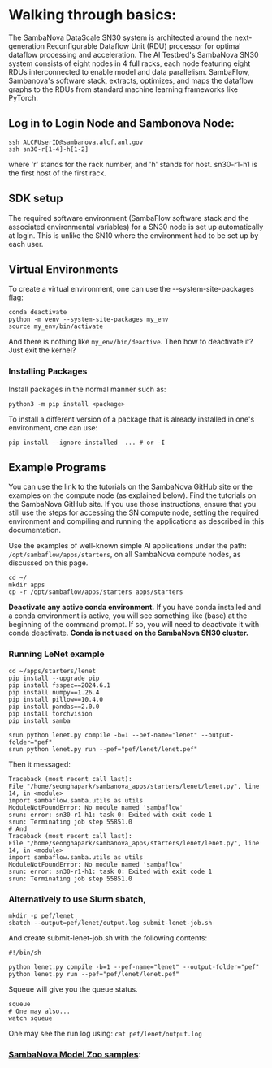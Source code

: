 # Walking through basics:

The SambaNova DataScale SN30 system is architected around the next-generation Reconfigurable Dataflow Unit (RDU) processor for optimal dataflow processing and acceleration. The AI Testbed's SambaNova SN30 system consists of eight nodes in 4 full racks, each node featuring eight RDUs interconnected to enable model and data parallelism. SambaFlow, Sambanova's software stack, extracts, optimizes, and maps the dataflow graphs to the RDUs from standard machine learning frameworks like PyTorch.

## Log in to Login Node and Sambonova Node:
```
ssh ALCFUserID@sambanova.alcf.anl.gov
ssh sn30-r[1-4]-h[1-2]
```
where 'r' stands for the rack number, and 'h' stands for host. sn30-r1-h1 is the first host of the first rack.

## SDK setup
The required software environment (SambaFlow software stack and the associated environmental variables) for a SN30 node is set up automatically at login.
This is unlike the SN10 where the environment had to be set up by each user.


## Virtual Environments
To create a virtual environment, one can use the --system-site-packages flag:
```
conda deactivate
python -m venv --system-site-packages my_env
source my_env/bin/activate
```
And there is nothing like `my_env/bin/deactive`. Then how to deactivate it? Just exit the kernel?

### Installing Packages
Install packages in the normal manner such as:
```
python3 -m pip install <package>
```
To install a different version of a package that is already installed in one's environment, one can use:
```
pip install --ignore-installed  ... # or -I
```


## Example Programs
You can use the link to the tutorials on the SambaNova GitHub site or the examples on the compute node (as explained below).
Find the tutorials on the SambaNova GitHub site. If you use those instructions, ensure that you still use the steps for accessing the SN compute node, setting the required environment and compiling and running the applications as described in this documentation.

Use the examples of well-known simple AI applications under the path: `/opt/sambaflow/apps/starters`, on all SambaNova compute nodes, as discussed on this page.
```
cd ~/
mkdir apps
cp -r /opt/sambaflow/apps/starters apps/starters
```
**Deactivate any active conda environment.** If you have conda installed and a conda environment is active, you will see something like (base) at the beginning of the command prompt. If so, you will need to deactivate it with conda deactivate. **Conda is not used on the SambaNova SN30 cluster.**

### Running LeNet example
```
cd ~/apps/starters/lenet
pip install --upgrade pip
pip install fsspec==2024.6.1
pip install numpy==1.26.4
pip install pillow==10.4.0
pip install pandas==2.0.0
pip install torchvision
pip install samba

srun python lenet.py compile -b=1 --pef-name="lenet" --output-folder="pef"
srun python lenet.py run --pef="pef/lenet/lenet.pef"
```

Then it messaged:
```console
Traceback (most recent call last):
File "/home/seonghapark/sambanova_apps/starters/lenet/lenet.py", line 14, in <module>
import sambaflow.samba.utils as utils
ModuleNotFoundError: No module named 'sambaflow'
srun: error: sn30-r1-h1: task 0: Exited with exit code 1
srun: Terminating job step 55851.0
# And
Traceback (most recent call last):
File "/home/seonghapark/sambanova_apps/starters/lenet/lenet.py", line 14, in <module>
import sambaflow.samba.utils as utils
ModuleNotFoundError: No module named 'sambaflow'
srun: error: sn30-r1-h1: task 0: Exited with exit code 1
srun: Terminating job step 55851.0
```


### Alternatively to use Slurm sbatch,
```
mkdir -p pef/lenet
sbatch --output=pef/lenet/output.log submit-lenet-job.sh
```
And create submit-lenet-job.sh with the following contents:
```
#!/bin/sh

python lenet.py compile -b=1 --pef-name="lenet" --output-folder="pef"
python lenet.py run --pef="pef/lenet/lenet.pef"
```

Squeue will give you the queue status.
```
squeue
# One may also...
watch squeue
```
One may see the run log using: `cat pef/lenet/output.log`

### [SambaNova Model Zoo samples](https://docs.alcf.anl.gov/ai-testbed/sambanova/example-modelzoo-programs/):
